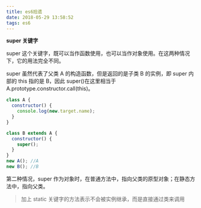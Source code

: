 ```yaml
---
title: es6拾遗
date: 2018-05-29 13:58:52
tags: es6
---
```


**super 关键字**

super 这个关键字，既可以当作函数使用，也可以当作对象使用。在这两种情况下，它的用法完全不同。

super 虽然代表了父类 A 的构造函数，但是返回的是子类 B 的实例，即 super 内部的 this 指的是 B，因此 super()在这里相当于 A.prototype.constructor.call(this)。

```js
class A {
  constructor() {
    console.log(new.target.name);
  }
}

class B extends A {
  constructor() {
    super();
  }
}
new A(); //A
new B(); //B
```

第二种情况，super 作为对象时，在普通方法中，指向父类的原型对象；在静态方法中，指向父类。

> 加上 static 关键字的方法表示不会被实例继承，而是直接通过类来调用
